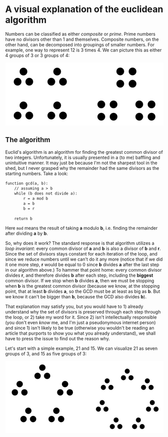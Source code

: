 # A visual explanation of the euclidean algorithm

Numbers can be classified as either *composite* or *prime*. Prime numbers have no divisors other than 1 and themselves. Composite numbers, on the other hand, can be decomposed into groupings of smaller numbers. For example, one way to represent 12 is 3 times 4. We can picture this as either 4 groups of 3 or 3 groups of 4:

![](twelve.png)

## The algorithm
Euclid's algorithm is an algorithm for finding the greatest common divisor of two integers. Unfortunately, it is usually presented in a (to me) baffling and unintuitive manner. It may just be because I'm not the sharpest tool in the shed, but I never grasped why the remainder had the same divisors as the starting numbers. Take a look:

    function gcd(a, b):
        // assuming a > b
        while (b does not divide a):
            r = a mod b
            a = b
            b = r
        
        return b

Here `mod` means the result of taking **a** modulo **b**, i.e. finding the remainder after dividing **a** by **b**.

So, why does it work? The standard response is that algorithm utilizes a *loop invariant*: every common divisor of **a** and **b** is also a divisor of **b** and **r**. Since the set of divisors stays constant for each iteration of the loop, and since we reduce numbers until we can't do it any more (notice that if we did it one more step, **r** would be equal to 0 since **b** divides **a** after the last step in our algorithm above.) To hammer that point home: every common divisor divides **r**, and therefore divides **b** after each step, including the **biggest** common divisor. If we stop when **b** divides **a**, then we must be stopping when **b** is the greatest common divisor (because we know, at the stopping point, that at least **b** divides **a**, so the GCD must be at least as big as **b**. But we know it can't be bigger than **b**, because the GCD also divides **b**).

That explanation may satisfy you, but you would have to 1) already understand why the set of divisors is preserved through each step through the loop, or 2) take my word for it. Since 2) isn't intellectually responsible (you don't even *know* me, and I'm just a pseudonymous internet person) and since 1) isn't likely to be true (otherwise you wouldn't be reading an article that purports to show you what you already understand), we shall have to press the issue to find out the reason why.

Let's start with a simple example, 21 and 15. We can visualize 21 as seven groups of 3, and 15 as five groups of 3:

![](21_15.png)
